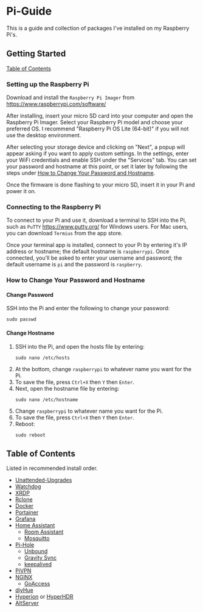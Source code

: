 # Pi-Guide

This is a guide and collection of packages I've installed on my Raspberry Pi's.

## Getting Started

[Table of Contents](#table-of-contents)

### Setting up the Raspberry Pi

Download and install the `Raspberry Pi Imager` from https://www.raspberrypi.com/software/

After installing, insert your micro SD card into your computer and open the Raspberry Pi Imager. Select your Raspberry Pi model and choose your preferred OS. I recommend "Raspberry Pi OS Lite (64-bit)" if you will not use the desktop environment.

After selecting your storage device and clicking on "Next", a popup will appear asking if you want to apply custom settings. In the settings, enter your WiFi credentials and enable SSH under the "Services" tab. You can set your password and hostname at this point, or set it later by following the steps under [How to Change Your Password and Hostname](#how-to-change-your-password-and-hostname).

Once the firmware is done flashing to your micro SD, insert it in your Pi and power it on.

### Connecting to the Raspberry Pi

To connect to your Pi and use it, download a terminal to SSH into the Pi, such as `PuTTY` https://www.putty.org/ for Windows users. For Mac users, you can download `Termius` from the app store.

Once your terminal app is installed, connect to your Pi by entering it's IP address or hostname; the default hostname is `raspberrypi`. Once connected, you'll be asked to enter your username and password; the default username is `pi` and the password is `raspberry`.

### How to Change Your Password and Hostname

#### Change Password

SSH into the Pi and enter the following to change your password:

```
sudo passwd
```

#### Change Hostname

1. SSH into the Pi, and open the hosts file by entering:
   ```
   sudo nano /etc/hosts
   ```
2. At the bottom, change `raspberrypi` to whatever name you want for the Pi.
3. To save the file, press `Ctrl+X` then `Y` then `Enter`.
4. Next, open the hostname file by entering:
   ```
   sudo nano /etc/hostname
   ```
5. Change `raspberrypi` to whatever name you want for the Pi.
6. To save the file, press `Ctrl+X` then `Y` then `Enter`.
7. Reboot:
   ```
   sudo reboot
   ```

## Table of Contents

Listed in recommended install order.

- [Unattended-Upgrades](/Pi-Guide/Unattended-Upgrades.md)
- [Watchdog](/Pi-Guide/Watchdog.md)
- [XRDP](/Pi-Guide/XRDP.md)
- [Rclone](/Pi-Guide/Rclone.md)
- [Docker](/Pi-Guide/Docker.md)
- [Portainer](/Pi-Guide/Portainer.md)
- [Grafana](/Pi-Guide/Grafana.md)
- [Home Assistant](/Pi-Guide/Home%20Assistant.md)
  - [Room Assistant](/Pi-Guide/Room%20Assistant.md)
  - [Mosquitto](/Pi-Guide/Mosquitto.md)
- [Pi-Hole](/Pi-Guide/Pi-Hole.md)
  - [Unbound](/Pi-Guide/Unbound.md)
  - [Gravity Sync](/Pi-Guide/Gravity%20Sync.md)
  - [keepalived](/Pi-Guide/keepalived.md)
- [PiVPN](/Pi-Guide/PiVPN.md)
- [NGINX](/Pi-Guide/NGINX.md)
  - [GoAccess](/Pi-Guide/GoAccess.md)
- [diyHue](/Pi-Guide/diyHue.md)
- [Hyperion](/Pi-Guide/Hyperion.md) or [HyperHDR](/Pi-Guide/HyperHDR.md)
- [AltServer](/Pi-Guide/AltServer.md)

